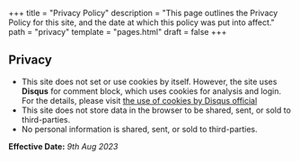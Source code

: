 +++
title = "Privacy Policy"
description = "This page outlines the Privacy Policy for this site, and the date at which this policy was put into affect."
path = "privacy"
template = "pages.html"
draft = false
+++

## Privacy

- This site does not set or use cookies by itself. However, the site uses **Disqus** for comment block, which uses cookies for analysis and login. For the details, please visit [the use of cookies by Disqus official](https://help.disqus.com/en/articles/1717155-use-of-cookies)
- This site does not store data in the browser to be shared, sent, or sold to third-parties.
- No personal information is shared, sent, or sold to third-parties.

**Effective Date:** _9th Aug 2023_